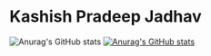 # Kashish Pradeep Jadhav
<!---
KashishPJadhav/KashishPJadhav is a ✨ special ✨ repository because its `README.md` (this file) appears on your GitHub profile.
You can click the Preview link to take a look at your changes.
--->
![Anurag's GitHub stats](https://github-readme-stats.vercel.app/api?username=KashishPJadhav&show_icons=true)
[![Anurag's GitHub stats](https://github-readme-stats.vercel.app/api?username=KashishPJadhav)](https://github.com/KashishPJadhav/github-readme-stats)

